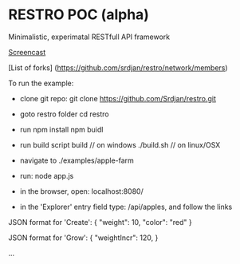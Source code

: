 RESTRO POC (alpha)
==========================

Minimalistic, experimatal RESTfull API framework

[Screencast](https://dl.dropboxusercontent.com/u/51491957/rest-api/v.html)

[List of forks] (https://github.com/srdjan/restro/network/members)

To run the example:
- clone git repo: 
   git clone https://github.com/Srdjan/restro.git

- goto restro folder
    cd restro

- run
    npm install
    npm buidl

- run build script
    build // on windows
    ./build.sh // on linux/OSX

- navigate to ./examples/apple-farm

- run: node app.js

- in the browser, open: localhost:8080/
- in the 'Explorer' entry field type: /api/apples, and follow the links

JSON format for 'Create':
    {
      "weight": 10,
      "color": "red"
    }

JSON format for 'Grow':
    {
      "weightIncr": 120,
    }

...
